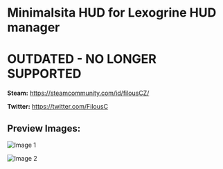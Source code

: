 # Minimalsita HUD for Lexogrine HUD manager

# OUTDATED - NO LONGER SUPPORTED


**Steam:** https://steamcommunity.com/id/filousCZ/

**Twitter:** https://twitter.com/FilousC

## Preview Images:

![Image 1](https://i.imgur.com/z1V9PPC.png)

![Image 2](https://i.imgur.com/luQhOiP.png)
